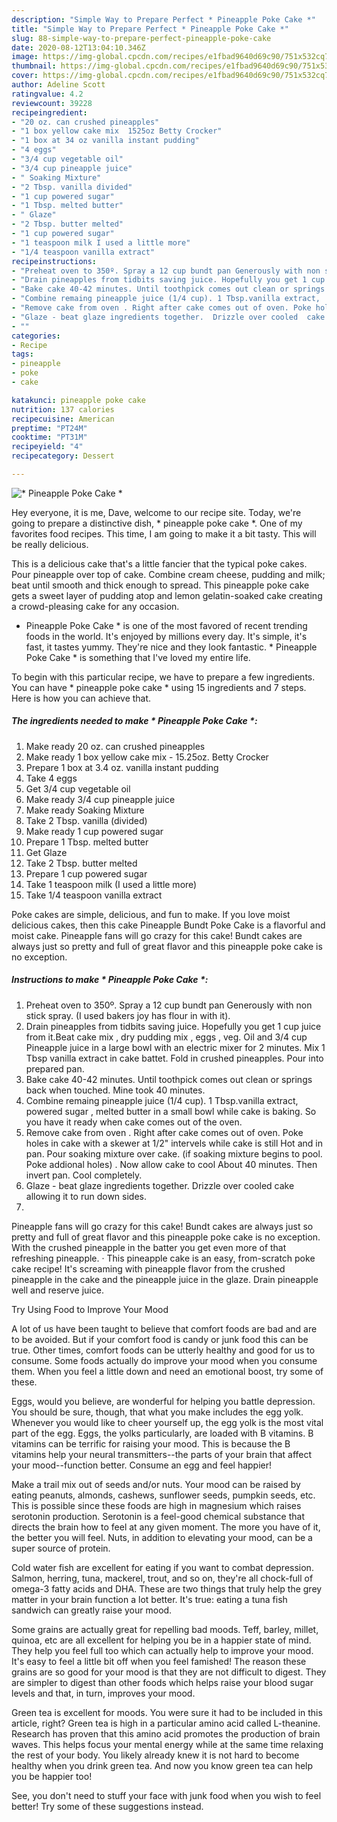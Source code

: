 ```yaml
---
description: "Simple Way to Prepare Perfect * Pineapple Poke Cake *"
title: "Simple Way to Prepare Perfect * Pineapple Poke Cake *"
slug: 88-simple-way-to-prepare-perfect-pineapple-poke-cake
date: 2020-08-12T13:04:10.346Z
image: https://img-global.cpcdn.com/recipes/e1fbad9640d69c90/751x532cq70/pineapple-poke-cake-recipe-main-photo.jpg
thumbnail: https://img-global.cpcdn.com/recipes/e1fbad9640d69c90/751x532cq70/pineapple-poke-cake-recipe-main-photo.jpg
cover: https://img-global.cpcdn.com/recipes/e1fbad9640d69c90/751x532cq70/pineapple-poke-cake-recipe-main-photo.jpg
author: Adeline Scott
ratingvalue: 4.2
reviewcount: 39228
recipeingredient:
- "20 oz. can crushed pineapples"
- "1 box yellow cake mix  1525oz Betty Crocker"
- "1 box at 34 oz vanilla instant pudding"
- "4 eggs"
- "3/4 cup vegetable oil"
- "3/4 cup pineapple juice"
- " Soaking Mixture"
- "2 Tbsp. vanilla divided"
- "1 cup powered sugar"
- "1 Tbsp. melted butter"
- " Glaze"
- "2 Tbsp. butter melted"
- "1 cup powered sugar"
- "1 teaspoon milk I used a little more"
- "1/4 teaspoon vanilla extract"
recipeinstructions:
- "Preheat oven to 350º. Spray a 12 cup bundt pan Generously with non stick spray. (I used bakers joy has flour in with it)."
- "Drain pineapples from tidbits saving juice. Hopefully you get 1 cup juice from it.Beat cake mix , dry pudding mix , eggs , veg. Oil and  3/4 cup Pineapple juice in a large bowl with an electric mixer for 2 minutes.  Mix 1 Tbsp vanilla extract in cake battet. Fold in crushed pineapples. Pour into prepared pan."
- "Bake cake 40-42 minutes. Until toothpick comes out clean or springs back when touched. Mine took 40 minutes."
- "Combine remaing pineapple juice (1/4 cup). 1 Tbsp.vanilla extract,  powered sugar , melted butter in a small bowl while cake is baking. So you have it ready when cake comes out of the oven."
- "Remove cake from oven . Right after cake comes out of oven. Poke holes in cake with a  skewer at 1/2&#34; intervels while cake is still Hot and in pan. Pour soaking mixture over cake.  (if soaking mixture begins to pool. Poke addional holes) . Now allow cake to cool About 40 minutes. Then invert pan. Cool completely."
- "Glaze - beat glaze ingredients together.  Drizzle over cooled  cake allowing it to run down sides."
- ""
categories:
- Recipe
tags:
- pineapple
- poke
- cake

katakunci: pineapple poke cake 
nutrition: 137 calories
recipecuisine: American
preptime: "PT24M"
cooktime: "PT31M"
recipeyield: "4"
recipecategory: Dessert

---
```



![* Pineapple Poke Cake *](https://img-global.cpcdn.com/recipes/e1fbad9640d69c90/751x532cq70/pineapple-poke-cake-recipe-main-photo.jpg)

Hey everyone, it is me, Dave, welcome to our recipe site. Today, we're going to prepare a distinctive dish, * pineapple poke cake *. One of my favorites food recipes. This time, I am going to make it a bit tasty. This will be really delicious.

This is a delicious cake that&#39;s a little fancier that the typical poke cakes. Pour pineapple over top of cake. Combine cream cheese, pudding and milk; beat until smooth and thick enough to spread. This pineapple poke cake gets a sweet layer of pudding atop and lemon gelatin-soaked cake creating a crowd-pleasing cake for any occasion.

* Pineapple Poke Cake * is one of the most favored of recent trending foods in the world. It's enjoyed by millions every day. It's simple, it's fast, it tastes yummy. They're nice and they look fantastic. * Pineapple Poke Cake * is something that I've loved my entire life.


To begin with this particular recipe, we have to prepare a few ingredients. You can have * pineapple poke cake * using 15 ingredients and 7 steps. Here is how you can achieve that.

<!--inarticleads1-->

##### The ingredients needed to make * Pineapple Poke Cake *:

1. Make ready 20 oz. can crushed pineapples
1. Make ready 1 box yellow cake mix - 15.25oz. Betty Crocker
1. Prepare 1 box at 3.4 oz. vanilla instant pudding
1. Take 4 eggs
1. Get 3/4 cup vegetable oil
1. Make ready 3/4 cup pineapple juice
1. Make ready  Soaking Mixture
1. Take 2 Tbsp. vanilla (divided)
1. Make ready 1 cup powered sugar
1. Prepare 1 Tbsp. melted butter
1. Get  Glaze
1. Take 2 Tbsp. butter melted
1. Prepare 1 cup powered sugar
1. Take 1 teaspoon milk (I used a little more)
1. Take 1/4 teaspoon vanilla extract


Poke cakes are simple, delicious, and fun to make. If you love moist delicious cakes, then this cake Pineapple Bundt Poke Cake is a flavorful and moist cake. Pineapple fans will go crazy for this cake! Bundt cakes are always just so pretty and full of great flavor and this pineapple poke cake is no exception. 

<!--inarticleads2-->

##### Instructions to make * Pineapple Poke Cake *:

1. Preheat oven to 350º. Spray a 12 cup bundt pan Generously with non stick spray. (I used bakers joy has flour in with it).
1. Drain pineapples from tidbits saving juice. Hopefully you get 1 cup juice from it.Beat cake mix , dry pudding mix , eggs , veg. Oil and  3/4 cup Pineapple juice in a large bowl with an electric mixer for 2 minutes.  Mix 1 Tbsp vanilla extract in cake battet. Fold in crushed pineapples. Pour into prepared pan.
1. Bake cake 40-42 minutes. Until toothpick comes out clean or springs back when touched. Mine took 40 minutes.
1. Combine remaing pineapple juice (1/4 cup). 1 Tbsp.vanilla extract,  powered sugar , melted butter in a small bowl while cake is baking. So you have it ready when cake comes out of the oven.
1. Remove cake from oven . Right after cake comes out of oven. Poke holes in cake with a  skewer at 1/2&#34; intervels while cake is still Hot and in pan. Pour soaking mixture over cake.  (if soaking mixture begins to pool. Poke addional holes) . Now allow cake to cool About 40 minutes. Then invert pan. Cool completely.
1. Glaze - beat glaze ingredients together.  Drizzle over cooled  cake allowing it to run down sides.
1. 


Pineapple fans will go crazy for this cake! Bundt cakes are always just so pretty and full of great flavor and this pineapple poke cake is no exception. With the crushed pineapple in the batter you get even more of that refreshing pineapple. · This pineapple cake is an easy, from-scratch poke cake recipe! It&#39;s screaming with pineapple flavor from the crushed pineapple in the cake and the pineapple juice in the glaze. Drain pineapple well and reserve juice. 

Try Using Food to Improve Your Mood


A lot of us have been taught to believe that comfort foods are bad and are to be avoided. But if your comfort food is candy or junk food this can be true. Other times, comfort foods can be utterly healthy and good for us to consume. Some foods actually do improve your mood when you consume them. When you feel a little down and need an emotional boost, try some of these.

Eggs, would you believe, are wonderful for helping you battle depression. You should be sure, though, that what you make includes the egg yolk. Whenever you would like to cheer yourself up, the egg yolk is the most vital part of the egg. Eggs, the yolks particularly, are loaded with B vitamins. B vitamins can be terrific for raising your mood. This is because the B vitamins help your neural transmitters--the parts of your brain that affect your mood--function better. Consume an egg and feel happier!

Make a trail mix out of seeds and/or nuts. Your mood can be raised by eating peanuts, almonds, cashews, sunflower seeds, pumpkin seeds, etc. This is possible since these foods are high in magnesium which raises serotonin production. Serotonin is a feel-good chemical substance that directs the brain how to feel at any given moment. The more you have of it, the better you will feel. Nuts, in addition to elevating your mood, can be a super source of protein.

Cold water fish are excellent for eating if you want to combat depression. Salmon, herring, tuna, mackerel, trout, and so on, they're all chock-full of omega-3 fatty acids and DHA. These are two things that truly help the grey matter in your brain function a lot better. It's true: eating a tuna fish sandwich can greatly raise your mood. 

Some grains are actually great for repelling bad moods. Teff, barley, millet, quinoa, etc are all excellent for helping you be in a happier state of mind. They help you feel full too which can actually help to improve your mood. It's easy to feel a little bit off when you feel famished! The reason these grains are so good for your mood is that they are not difficult to digest. They are simpler to digest than other foods which helps raise your blood sugar levels and that, in turn, improves your mood.

Green tea is excellent for moods. You were sure it had to be included in this article, right? Green tea is high in a particular amino acid called L-theanine. Research has proven that this amino acid promotes the production of brain waves. This helps focus your mental energy while at the same time relaxing the rest of your body. You likely already knew it is not hard to become healthy when you drink green tea. And now you know green tea can help you be happier too!

See, you don't need to stuff your face with junk food when you wish to feel better! Try  some  of  these  suggestions  instead.


